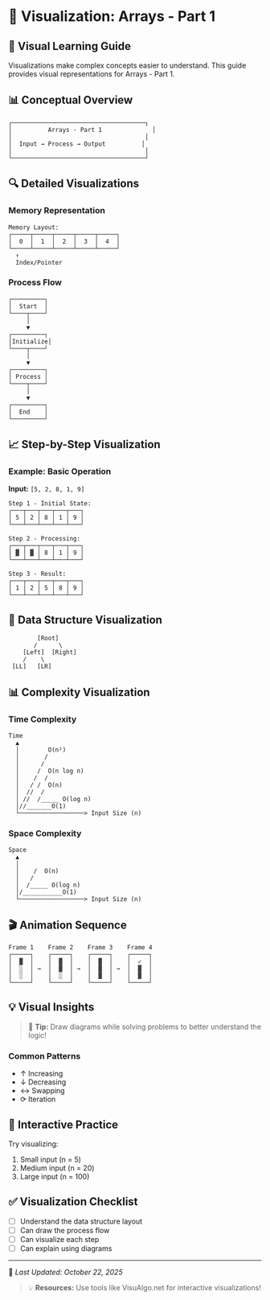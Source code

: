 # 🎨 Visualization: Arrays - Part 1

## 🌟 Visual Learning Guide

Visualizations make complex concepts easier to understand. This guide provides visual representations for Arrays - Part 1.

## 📊 Conceptual Overview

```
┌─────────────────────────────────────┐
│          Arrays - Part 1              │
│                                     │
│  Input → Process → Output          │
│                                     │
└─────────────────────────────────────┘
```

## 🔍 Detailed Visualizations

### Memory Representation

```
Memory Layout:
┌─────┬─────┬─────┬─────┬─────┐
│  0  │  1  │  2  │  3  │  4  │
└─────┴─────┴─────┴─────┴─────┘
  ↑
  Index/Pointer
```

### Process Flow

```
┌─────────┐
│  Start  │
└────┬────┘
     │
     ▼
┌─────────┐
│Initialize│
└────┬────┘
     │
     ▼
┌─────────┐
│ Process │
└────┬────┘
     │
     ▼
┌─────────┐
│  End    │
└─────────┘
```

## 📈 Step-by-Step Visualization

### Example: Basic Operation

**Input:** `[5, 2, 8, 1, 9]`

```
Step 1 - Initial State:
┌───┬───┬───┬───┬───┐
│ 5 │ 2 │ 8 │ 1 │ 9 │
└───┴───┴───┴───┴───┘

Step 2 - Processing:
┌───┬───┬───┬───┬───┐
│ ▓ │ ▓ │ 8 │ 1 │ 9 │
└───┴───┴───┴───┴───┘

Step 3 - Result:
┌───┬───┬───┬───┬───┐
│ 1 │ 2 │ 5 │ 8 │ 9 │
└───┴───┴───┴───┴───┘
```

## 🌳 Data Structure Visualization

```
        [Root]
       /      \
    [Left]  [Right]
    /    \
 [LL]   [LR]
```

## 📊 Complexity Visualization

### Time Complexity

```
Time
  ▲
  │        O(n²)
  │       /
  │      /
  │     /  O(n log n)
  │    /  /
  │   / /  O(n)
  │  //  /
  │ //  /_____ O(log n)
  │//_______O(1)
  └──────────────────> Input Size (n)
```

### Space Complexity

```
Space
  ▲
  │     
  │    /  O(n)
  │   /
  │  /_____ O(log n)
  │/___________O(1)
  └──────────────────> Input Size (n)
```

## 🎬 Animation Sequence

```
Frame 1    Frame 2    Frame 3    Frame 4
┌─────┐    ┌─────┐    ┌─────┐    ┌─────┐
│  ▓  │    │  ▓  │    │  ▓  │    │  ✓  │
│  ░  │ →  │  ▓  │ →  │  ▓  │ →  │  ▓  │
│  ░  │    │  ░  │    │  ▓  │    │  ▓  │
└─────┘    └─────┘    └─────┘    └─────┘
```

## 💡 Visual Insights

> 🎨 **Tip:** Draw diagrams while solving problems to better understand the logic!

### Common Patterns
- ↑ Increasing
- ↓ Decreasing
- ↔ Swapping
- ⟳ Iteration

## 🔗 Interactive Practice

Try visualizing:
1. Small input (n = 5)
2. Medium input (n = 20)
3. Large input (n = 100)

## ✅ Visualization Checklist

- [ ] Understand the data structure layout
- [ ] Can draw the process flow
- [ ] Can visualize each step
- [ ] Can explain using diagrams

---
📅 *Last Updated: October 22, 2025*

> 💡 **Resources:** Use tools like VisuAlgo.net for interactive visualizations!

